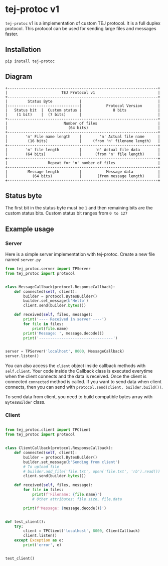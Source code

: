 # tej-protoc v1

`tej-protoc` v1 is a implementation of custom TEJ protocol. It is a full duplex protocol.
This protocol can be used for sending large files and messages faster.

## Installation
```shell
pip install tej-protoc
```

## Diagram

```
+-------------------------------------------------------------------+
|                        TEJ Protocol v1                            |
+-------------------------------------------------------------------+
|         Status Byte            |                                  |
|--------------------------------|           Protocol Version       |
|   Status bit  |  Custom status |              8 bits              |
|    (1 bit)    |  (7 bits)      |                                  |
+-------------------------------------------------------------------+
|                         Number of files                           |
|                           (64 bits)                               |
+-------------------------------------------------------------------+
|        'n' File name length    |        'n' Actual file name      |
|         (16 bits)              |     (from 'n' filename length)   |
+-------------------------------------------------------------------+
|        'n' file length         |      'n' Actual file data        |
|        (64 bits)               |      (from 'n' file length)      |
+-------------------------------------------------------------------+
|                  Repeat for 'n' number of files                   |
+-------------------------------------------------------------------+
|         Message length         |           Message data           |
|           (64 bits)            |       (from message length)      |
+-------------------------------------------------------------------+
```

## Status byte

The first bit in the status byte must be `1` and then remaining bits are the custom status bits.
Custom status bit ranges from `0 to 127`

## Example usage

### Server

Here is a simple server implementation with tej-protoc.
Create a new file named `server.py`

```python
from tej_protoc.server import TPServer
from tej_protoc import protocol


class MessageCallback(protocol.ResponseCallback):
    def connected(self, client):
        builder = protocol.BytesBuilder()
        builder.set_message(b'Hello')
        client.send(builder.bytes())

    def received(self, files, message):
        print('---- Received in server ----')
        for file in files:
            print(file.name)
        print('Message: ', message.decode())
        print('---------------------------------')


server = TPServer('localhost', 8000, MessageCallback)
server.listen()

```

You can also access the `client` object inside callback methods with `self.client`.
Your code inside the Callback class is executed everytime when the client connects and
the data is received. Once the client is connected `connected` method is called. If you want to send data when client
connects, then you can send with `protocol.send(client, builder.build())`.

To send data from client, you need to build compatible bytes array with `BytesBuilder` class.


### Client

```python

from tej_protoc.client import TPClient
from tej_protoc import protocol


class ClientCallback(protocol.ResponseCallback):
    def connected(self, client):
        builder = protocol.BytesBuilder()
        builder.set_message(b'Sending from client')
        # To upload file
        # builder.add_file('file.txt', open('file.txt', 'rb').read())
        client.send(builder.bytes())

    def received(self, files, message):
        for file in files:
            print(f'Filename: {file.name}')
            # Other attributes: file.size, file.data

        print(f'Message: {message.decode()}')


def test_client():
    try:
        client = TPClient('localhost', 8000, ClientCallback)
        client.listen()
    except Exception as e:
        print('error', e)


test_client()
```
